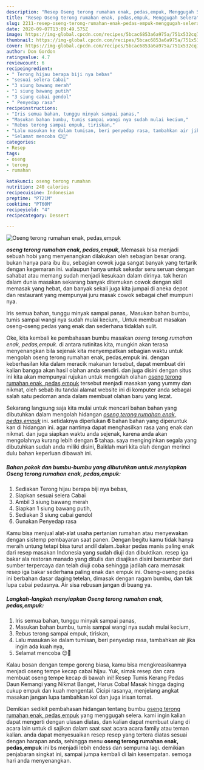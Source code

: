```yaml
---
description: "Resep Oseng terong rumahan enak, pedas,empuk, Menggugah Selera"
title: "Resep Oseng terong rumahan enak, pedas,empuk, Menggugah Selera"
slug: 2211-resep-oseng-terong-rumahan-enak-pedas-empuk-menggugah-selera
date: 2020-09-07T13:09:49.575Z
image: https://img-global.cpcdn.com/recipes/5bcac6853a6a975a/751x532cq70/oseng-terong-rumahan-enak-pedasempuk-foto-resep-utama.jpg
thumbnail: https://img-global.cpcdn.com/recipes/5bcac6853a6a975a/751x532cq70/oseng-terong-rumahan-enak-pedasempuk-foto-resep-utama.jpg
cover: https://img-global.cpcdn.com/recipes/5bcac6853a6a975a/751x532cq70/oseng-terong-rumahan-enak-pedasempuk-foto-resep-utama.jpg
author: Don Gordon
ratingvalue: 4.7
reviewcount: 6
recipeingredient:
- " Terong hijau berapa biji nya bebas"
- "sesuai selera Cabai"
- "3 siung bawang merah"
- "1 siung bawang putih"
- "3 siung cabai gendol"
- " Penyedap rasa"
recipeinstructions:
- "Iris semua bahan, tunggu minyak sampai panas,"
- "Masukan bahan bumbu, tumis sampai wangi nya sudah mulai kecium,"
- "Rebus terong sampai empuk, tiriskan,"
- "Lalu masukan ke dalam tumisan, beri penyedap rasa, tambahkan air jika ingin ada kuah nya,"
- "Selamat mencoba 😊🌸"
categories:
- Resep
tags:
- oseng
- terong
- rumahan

katakunci: oseng terong rumahan 
nutrition: 240 calories
recipecuisine: Indonesian
preptime: "PT21M"
cooktime: "PT60M"
recipeyield: "4"
recipecategory: Dessert

---
```



![Oseng terong rumahan enak, pedas,empuk](https://img-global.cpcdn.com/recipes/5bcac6853a6a975a/751x532cq70/oseng-terong-rumahan-enak-pedasempuk-foto-resep-utama.jpg)

<b><i>oseng terong rumahan enak, pedas,empuk</i></b>, Memasak bisa menjadi sebuah hobi yang menyenangkan dilakukan oleh sebagian besar orang. bukan hanya para ibu ibu, sebagian cowok juga sangat banyak yang tertarik dengan kegemaran ini. walaupun hanya untuk sekedar seru seruan dengan sahabat atau memang sudah menjadi kesukaan dalam dirinya. tak heran dalam dunia masakan sekarang banyak ditemukan cowok dengan skill memasak yang hebat, dan banyak sekali juga kita jumpai di aneka depot dan restaurant yang mempunyai juru masak cowok sebagai chef mumpuni nya.

Iris semua bahan, tunggu minyak sampai panas,. Masukan bahan bumbu, tumis sampai wangi nya sudah mulai kecium,. Untuk membuat masakan oseng-oseng pedas yang enak dan sederhana tidaklah sulit.

Oke, kita kembali ke pembahasan bumbu masakan <i>oseng terong rumahan enak, pedas,empuk</i>. di antara rutinitas kita, mungkin akan terasa menyenangkan bila sejenak kita menyempatkan sebagian waktu untuk mengolah oseng terong rumahan enak, pedas,empuk ini. dengan keberhasilan kita dalam meracik makanan tersebut, dapat membuat diri kalian bangga akan hasil olahan anda sendiri. dan juga disini dengan situs ini kita akan mempunyai rujukan untuk mengolah olahan <u>oseng terong rumahan enak, pedas,empuk</u> tersebut menjadi masakan yang yummy dan nikmat, oleh sebab itu tandai alamat website ini di komputer anda sebagai salah satu pedoman anda dalam membuat olahan baru yang lezat.


Sekarang langsung saja kita mulai untuk mencari bahan bahan yang dibutuhkan dalam mengolah hidangan <u><i>oseng terong rumahan enak, pedas,empuk</i></u> ini. setidaknya diperlukan <b>6</b> bahan bahan yang diperuntuk kan di hidangan ini. agar nantinya dapat menghasilkan rasa yang enak dan nikmat. dan juga siapkan waktu anda sejenak, karena anda akan mengolahnya kurang lebih dengan <b>5</b> tahap. saya menginginkan segala yang dibutuhkan sudah anda miliki disini, Baiklah mari kita olah dengan merinci dulu bahan keperluan dibawah ini.

<!--inarticleads1-->

##### Bahan pokok dan bumbu-bumbu yang dibutuhkan untuk menyiapkan Oseng terong rumahan enak, pedas,empuk:

1. Sediakan  Terong hijau berapa biji nya bebas,
1. Siapkan sesuai selera Cabai
1. Ambil 3 siung bawang merah
1. Siapkan 1 siung bawang putih,
1. Sediakan 3 siung cabai gendol
1. Gunakan  Penyedap rasa


Kamu bisa menjual alat-alat usaha pertanian rumahan atau menyewakan dengan sistemp pembayaran saat panen. Dengan begitu kamu tidak hanya meraih untung tetapi bisa turut andil dalam..bakar pedas manis paling enak dari resep masakan Indonesia yang sudah diuji dan dibuktikan. resep iga bakar ala restoran manado yang ditulis dan disajikan disini bersumber dari sumber terpercaya dan telah diuji coba sehingga jadilah cara memasak resep iga bakar sederhana paling enak dan empuk ini. Oseng-oseng pedas ini berbahan dasar daging tetelan, dimasak dengan ragam bumbu, dan tak lupa cabai pedasnya. Air sisa rebusan jangan di buang ya. 

<!--inarticleads2-->

##### Langkah-langkah menyiapkan Oseng terong rumahan enak, pedas,empuk:

1. Iris semua bahan, tunggu minyak sampai panas,
1. Masukan bahan bumbu, tumis sampai wangi nya sudah mulai kecium,
1. Rebus terong sampai empuk, tiriskan,
1. Lalu masukan ke dalam tumisan, beri penyedap rasa, tambahkan air jika ingin ada kuah nya,
1. Selamat mencoba 😊🌸


Kalau bosan dengan tempe goreng biasa, kamu bisa mengkreasikannya menjadi oseng tempe kecap cabai hijau. Yuk, simak resep dan cara membuat oseng tempe kecap di bawah ini! Resep Tumis Kerang Pedas Daun Kemangi yang Nikmat Banget, Harus Coba! Masak hingga daging cukup empuk dan kuah mengental. Cicipi rasanya, menjelang angkat masakan jangan lupa tambahkan kol dan juga irisan tomat. 

Demikian sedikit pembahasan hidangan tentang bumbu <u>oseng terong rumahan enak, pedas,empuk</u> yang menggugah selera. kami ingin kalian dapat mengerti dengan ulasan diatas, dan kalian dapat membuat ulang di acara lain untuk di sajikan dalam saat saat acara acara family atau teman kalian. anda dapat menyesuaikan resep resep yang tertera diatas sesuai dengan harapan anda, sehingga menu <b>oseng terong rumahan enak, pedas,empuk</b> ini bs menjadi lebih endess dan sempurna lagi. demikian penjabaran singkat ini, sampai jumpa kembali di lain kesempatan. semoga hari anda menyenangkan.
